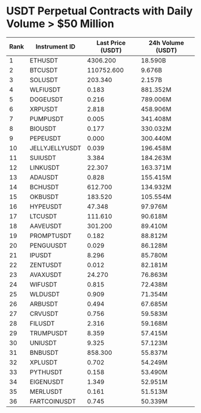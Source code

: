 # USDT Perpetual Contracts with Daily Volume > $50 Million

| Rank | Instrument ID | Last Price (USDT) | 24h Volume (USDT) |
|------|---------------|-------------------|-------------------|
| 1 | ETHUSDT | 4306.200 | 18.590B |
| 2 | BTCUSDT | 110752.600 | 9.676B |
| 3 | SOLUSDT | 203.340 | 2.157B |
| 4 | WLFIUSDT | 0.183 | 881.352M |
| 5 | DOGEUSDT | 0.216 | 789.006M |
| 6 | XRPUSDT | 2.818 | 458.906M |
| 7 | PUMPUSDT | 0.005 | 341.408M |
| 8 | BIOUSDT | 0.177 | 330.032M |
| 9 | PEPEUSDT | 0.000 | 300.440M |
| 10 | JELLYJELLYUSDT | 0.039 | 196.458M |
| 11 | SUIUSDT | 3.384 | 184.263M |
| 12 | LINKUSDT | 22.307 | 163.371M |
| 13 | ADAUSDT | 0.828 | 155.415M |
| 14 | BCHUSDT | 612.700 | 134.932M |
| 15 | OKBUSDT | 183.520 | 105.554M |
| 16 | HYPEUSDT | 47.348 | 97.976M |
| 17 | LTCUSDT | 111.610 | 90.618M |
| 18 | AAVEUSDT | 301.200 | 89.410M |
| 19 | PROMPTUSDT | 0.182 | 88.812M |
| 20 | PENGUUSDT | 0.029 | 86.128M |
| 21 | IPUSDT | 8.296 | 85.780M |
| 22 | ZENTUSDT | 0.012 | 82.181M |
| 23 | AVAXUSDT | 24.270 | 76.863M |
| 24 | WIFUSDT | 0.815 | 72.438M |
| 25 | WLDUSDT | 0.909 | 71.354M |
| 26 | ARBUSDT | 0.494 | 67.685M |
| 27 | CRVUSDT | 0.756 | 59.583M |
| 28 | FILUSDT | 2.316 | 59.168M |
| 29 | TRUMPUSDT | 8.359 | 57.415M |
| 30 | UNIUSDT | 9.325 | 57.123M |
| 31 | BNBUSDT | 858.300 | 55.837M |
| 32 | XPLUSDT | 0.702 | 54.249M |
| 33 | PYTHUSDT | 0.158 | 53.490M |
| 34 | EIGENUSDT | 1.349 | 52.951M |
| 35 | MERLUSDT | 0.161 | 51.513M |
| 36 | FARTCOINUSDT | 0.745 | 50.339M |
